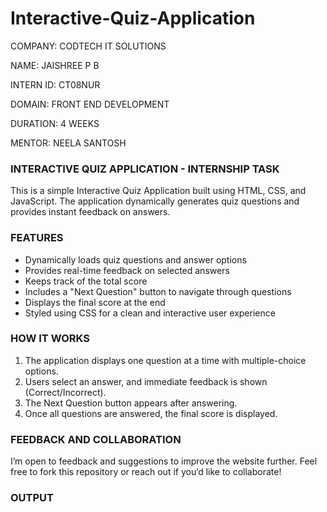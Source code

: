 # Interactive-Quiz-Application

COMPANY: CODTECH IT SOLUTIONS

NAME: JAISHREE P B

INTERN ID: CT08NUR

DOMAIN: FRONT END DEVELOPMENT

DURATION: 4 WEEKS

MENTOR: NEELA SANTOSH

### INTERACTIVE QUIZ APPLICATION - INTERNSHIP TASK

This is a simple Interactive Quiz Application built using HTML, CSS, and JavaScript. The application dynamically generates quiz questions and provides instant feedback on answers.

### FEATURES

- Dynamically loads quiz questions and answer options
- Provides real-time feedback on selected answers
- Keeps track of the total score
- Includes a "Next Question" button to navigate through questions
- Displays the final score at the end
- Styled using CSS for a clean and interactive user experience

### HOW IT WORKS

1. The application displays one question at a time with multiple-choice options.
2. Users select an answer, and immediate feedback is shown (Correct/Incorrect).
3. The Next Question button appears after answering.
4. Once all questions are answered, the final score is displayed.

### FEEDBACK AND COLLABORATION

I’m open to feedback and suggestions to improve the website further. Feel free to fork this repository or reach out if you’d like to collaborate!

### OUTPUT



